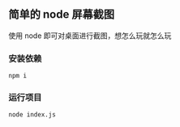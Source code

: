 ## 简单的 node 屏幕截图

使用 node 即可对桌面进行截图，想怎么玩就怎么玩

### 安装依赖

```
npm i
```

### 运行项目

```
node index.js
```
